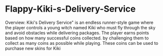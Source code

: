 # Flappy-Kiki-s-Delivery-Service

Overview:
Kiki's Delivery Service" is an endless runner-style game where the player controls a young witch named Kiki who must fly through the sky and avoid obstacles while delivering packages. The player earns points based on how many successful coins collected. by challenging them to collect as many coins as possible while playing. These coins can be used to purchase new skins for Kiki
